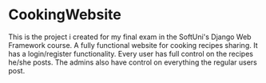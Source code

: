 # CookingWebsite
This is the project i created for my final exam in the SoftUni's Django Web Framework course.
A fully functional website for cooking recipes sharing.
It has a login/register functionality.
Every user has full control on the recipes he/she posts.
The admins also have control on everything the regular users post.
